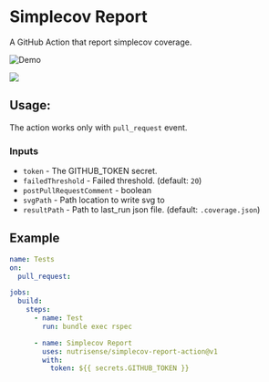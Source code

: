 # Simplecov Report

A GitHub Action that report simplecov coverage.

![Demo](https://i.gyazo.com/c4e572c91fe8048c95392ea3ddce79f5.png)

<img src="https://gist.githubusercontent.com/Wittiest/28438e6422c99dcb2baf3f40cc430ba4/raw/coverage.svg"/>

## Usage:

The action works only with `pull_request` event.

### Inputs

- `token` - The GITHUB_TOKEN secret.
- `failedThreshold` - Failed threshold. (default: `20`)
- `postPullRequestComment` - boolean
- `svgPath` - Path location to write svg to
- `resultPath` - Path to last_run json file. (default: `.coverage.json`)

## Example

```yaml
name: Tests
on:
  pull_request:

jobs:
  build:
    steps:
      - name: Test
        run: bundle exec rspec

      - name: Simplecov Report
        uses: nutrisense/simplecov-report-action@v1
        with:
          token: ${{ secrets.GITHUB_TOKEN }}
```
